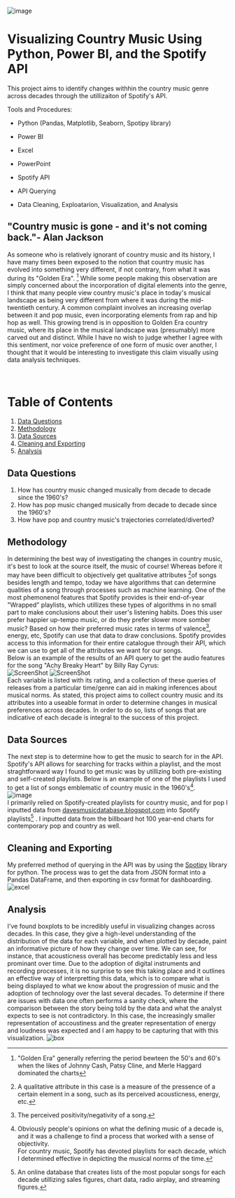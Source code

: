 ![image](./images/Spotify_banner.jpg)
# Visualizing Country Music Using Python, Power BI, and the Spotify API
This project aims to  identify changes withhin the country music genre across decades through the utillizaiton of Spotify's API.

Tools and Procedures:

* Python (Pandas, Matplotlib, Seaborn, Spotipy library)

* Power BI

* Excel

* PowerPoint

* Spotify API

* API Querying

* Data Cleaning, Exploatarion, Visualization, and Analysis


## "Country music is gone - and it's not coming back."- Alan Jackson

As someone who is relatively ignorant of country music and its history, I have many times been exposed to the notion that country music has evolved into something very different, if not contrary, from what it was during its "Golden Era".
[^1]
While some people making this observation are simply concerned about the incorporation of digital elements into the genre, I think that many people view country music's place in today's musical landscape as being very different from where it was during the mid-twentieth century.
A common complaint involves an increasing overlap between it and pop music, even incorporating elements from rap and hip hop as well.  This growing trend is in opposition to Golden Era country music, where its place in the musical landscape was (presumably) more carved out and distinct.
While I have no wish to judge whether I agree with this sentiment, nor voice preference of one form of music over another, I thought that it would be interesting to investigate this claim visually using data analysis techniques.

<br />

# Table of Contents
1. [Data Questions](#data-questions)
2. [Methodology](#methodology)
3. [Data Sources](#data-sources)
4. [Cleaning and Exporting](#cleaning-and-exporting)
5. [Analysis](#analysis)

## Data Questions
1. How has country music changed musically from decade to decade since the 1960's?
2. How has pop music changed musically from decade to decade since the 1960's?
3. How have pop and country music's trajectories correlated/diverted?

## Methodology
In determining the best way of investigating the changes in country music, it's best to look at the source itself, the music of course!
Whereas before it may have been difficult to objectively get qualitative attributes [^2]of songs besides length and tempo, today we have algorithms that can determine qualities of a song through processes such as machine learning.
One of the most phemonenol features that Spotify provides is their end-of-year "Wrapped" playlists, which utillizes these types of algorithms in no small part to make conclusions about their user's listening habits.
Does this user prefer happier up-tempo music, or do they prefer slower more somber music?  Based on how their preferred music rates in terms of valence[^3], energy, etc, Spotify can use that data to draw conclusions.
Spotify provides access to this information for their entire catalogue through their API, which we can use to get all of the attributes we want for our songs.  
Below is an example of the results of an API query to get the audio features for the song "Achy Breaky Heart" by Billy Ray Cyrus:
<br />
![ScreenShot](./images/achy_breaky.JPG)
![ScreenShot](./images/spotify_features.png)
<br />
Each variable is listed with its rating, and a collection of these queries of releases from a particular time/genre can aid in making inferences about musical norms.
As stated, this project aims to collect country music and its attributes into a useable format in order to determine changes in musical preferences across decades.
In order to do so, lists of songs that are indicative of each decade is integral to the success of this project.
<br />
## Data Sources
The next step is to determine how to get the music to search for in the API.
Spotify's API allows for searching for tracks within a playlist, and the most straghtforward way I found to get music was by utillizing both pre-existing and self-created playlists.
Below is an example of one of the playlists I used to get a list of songs emblematic of country music in the 1960's[^4].
<br />
![image](./images/60s_playlist.JPG)
<br />
I primarily relied on Spotify-created playlists for country music, and for pop I inputted data from [davesmusicdatabase.blogspot.com](https://davesmusicdatabase.blogspot.com/p/best-of-lists.html#songs-era) into Spotify playlists[^5] .
I inputted data from the billboard hot 100 year-end charts for contemporary pop and country as well.
<br />
## Cleaning and Exporting
My preferred method of querying in the API was by using the [Spotipy](https://spotipy.readthedocs.io/en/2.19.0/) library for python.
The process was to get the data from JSON format into a Pandas DataFrame, and then exporting in csv format for dashboarding.  
![excel](./images/excel_screen.JPG)
<br />
## Analysis
I've found boxplots to be incredibly useful in visualizing changes across decades.  In this case, they give a high-level understanding of the distribution of the data for each variable, and when plotted by decade, paint an informative picture of how they change over time.
We can see, for instance, that acousticness overall has become predictably less and less prominant over time.  Due to the adoption of digital instruments and recording processes, it is no surprise to see this taking place and it outlines an effective way of interpretting this data, which is to compare what is being displayed to what we know about the progression of music and the adoption of technology over the last several decades.
To determine if there are issues with data one often performs a sanity check, where the comparison between the story being told by the data and what the analyst expects to see is not contradictory.
In this case, the increasingly smaller representation of accoustiness and the greater representation of energy and loudness was expected and I am happy to be capturing that with this visualization.
![box](./images/boxplots.JPG)
<br />

[^1]: "Golden Era" generally referring the period bewteen the 50's and 60's when the likes of Johnny Cash, Patsy Cline, and Merle Haggard dominated the charts
[^2]: A qualitative attribute in this case is a measure of the pressence of a certain element in a song, such as its perceived acousticness, energy, etc.
[^3]: The perceived positivity/negativity of a song.
[^4]: Obviously people's opinions on what the defining music of a decade is, and it was a challenge to find a process that worked with a sense of objectivity.  
For country music, Spotify has devoted playlists for each decade, which I determined effective in depicting the musical norms of the time.  
[^5]: An online database that creates lists of the most popular songs for each decade utillizing sales figures, chart data, radio airplay, and streaming figures.
